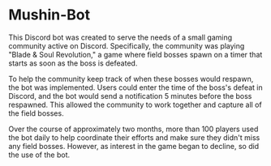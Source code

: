 # Mushin-Bot

This Discord bot was created to serve the needs of a small gaming community active on Discord. Specifically, the community was playing "Blade & Soul Revolution," a game where field bosses spawn on a timer that starts as soon as the boss is defeated.

To help the community keep track of when these bosses would respawn, the bot was implemented. Users could enter the time of the boss's defeat in Discord, and the bot would send a notification 5 minutes before the boss respawned. This allowed the community to work together and capture all of the field bosses.

Over the course of approximately two months, more than 100 players used the bot daily to help coordinate their efforts and make sure they didn't miss any field bosses. However, as interest in the game began to decline, so did the use of the bot.
